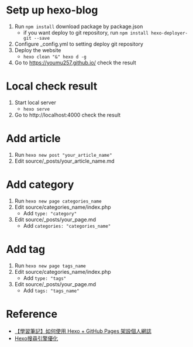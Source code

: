 # Setp up hexo-blog
1. Run ```npm install``` download package by package.json
    -  if you want deploy to git repository, run ```npm install hexo-deployer-git --save```
3. Configure _config.yml to setting deploy git repository
4. Deploy the website
    - ```hexo clean "&" hexo d -g```
5. Go to https://youmu257.github.io/ check the result

# Local check result
1. Start local server
    - ```hexo serve```
2. Go to http://localhost:4000 check the result

# Add article
1. Run ```hexo new post "your_article_name"```
2. Edit source/_posts/your_article_name.md

# Add category
1. Run ```hexo new page categories_name```
2. Edit source/categories_name/index.php
    - Add ```type: "category"```
3. Edit source/_posts/your_page.md
    - Add ```categories: "categories_name"```

# Add tag
1. Run ```hexo new page tags_name```
2. Edit source/categories_name/index.php
    - Add ```type: "tags"```
3. Edit source/_posts/your_page.md
    - Add ```tags: "tags_name"```

# Reference
- [【學習筆記】如何使用 Hexo + GitHub Pages 架設個人網誌](https://hackmd.io/@Heidi-Liu/note-hexo-github)
- [Hexo搜尋引擎優化](https://hsiangfeng.github.io/hexo/20190514/2072033203/)
